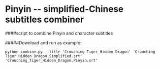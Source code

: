 Pinyin -- simplified-Chinese subtitles combiner
===============================================

####script to combine Pinyin and character subtitles

#####Download and run as example:

`python combine.py --title 'Crouching Tiger Hidden Dragon' 'Crouching Tiger Hidden Dragon.Simplified.srt' 'Crouching_Tiger_Hidden_Dragon.Pinyin.srt'`